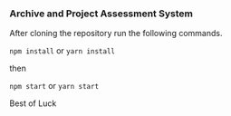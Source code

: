 ### Archive and Project Assessment System

After cloning the repository run the following commands.

`npm install`
or
`yarn install`

then

 `npm start`
 or
 `yarn start`
 
 
 Best of Luck
